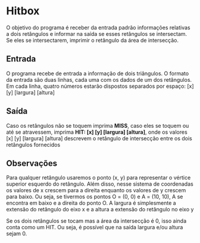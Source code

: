 # Hitbox
O objetivo do programa é receber da entrada padrão informações relativas a dois retângulos e informar na saída se esses retângulos se intersectam. 
Se eles se intersectarem, imprimir o retângulo da área de intersecção.


## Entrada
O programa recebe de entrada a informação de dois triângulos. O formato da entrada são duas linhas, cada uma com os dados de um dos retângulos. 
Em cada linha, quatro números estarão dispostos separados por espaço: [x] [y] [largura] [altura]

## Saída
Caso os retângulos não se toquem imprima **MISS**, caso eles se toquem ou até se atravessem, imprima **HIT: [x] [y] [largura] [altura]**, 
onde os valores [x] [y] [largura] [altura] descrevem o retângulo de intersecção entre os dois retângulos fornecidos

## Observações
Para qualquer retângulo usaremos o ponto (x, y) para representar o vértice superior esquerdo do retângulo. Além disso, nesse sistema de coordenadas 
os valores de x crescem para a direita enquanto os valores de y crescem para baixo. Ou seja, se tivermos os pontos O = (0, 0) e A = (10, 10), 
A se encontra em baixo e a direita do ponto O. A largura é simplesmente a extensão do retângulo do eixo x e a altura a extensão do retângulo no eixo y

Se os dois retângulos se tocam mas a área da intersecção é 0, isso ainda conta como um HIT. Ou seja, é possível que na saída largura e/ou altura sejam 0.
